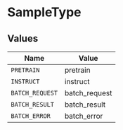 # SampleType


## Values

| Name            | Value           |
| --------------- | --------------- |
| `PRETRAIN`      | pretrain        |
| `INSTRUCT`      | instruct        |
| `BATCH_REQUEST` | batch_request   |
| `BATCH_RESULT`  | batch_result    |
| `BATCH_ERROR`   | batch_error     |